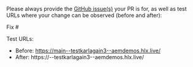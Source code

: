 Please always provide the [GitHub issue(s)](../issues) your PR is for, as well as test URLs where your change can be observed (before and after):

Fix #<gh-issue-id>

Test URLs:
- Before: https://main--testkarlagain3--aemdemos.hlx.live/
- After: https://<branch>--testkarlagain3--aemdemos.hlx.live/
